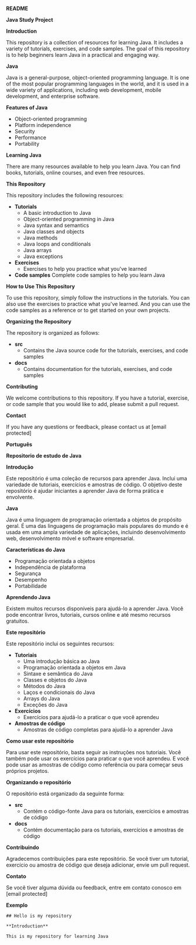 **README**

**Java Study Project**

**Introduction**

This repository is a collection of resources for learning Java. It includes a variety of tutorials, exercises, and code samples. The goal of this repository is to help beginners learn Java in a practical and engaging way.

**Java**

Java is a general-purpose, object-oriented programming language. It is one of the most popular programming languages in the world, and it is used in a wide variety of applications, including web development, mobile development, and enterprise software.

**Features of Java**

* Object-oriented programming
* Platform independence
* Security
* Performance
* Portability

**Learning Java**

There are many resources available to help you learn Java. You can find books, tutorials, online courses, and even free resources.

**This Repository**

This repository includes the following resources:

* **Tutorials**
    * A basic introduction to Java
    * Object-oriented programming in Java
    * Java syntax and semantics
    * Java classes and objects
    * Java methods
    * Java loops and conditionals
    * Java arrays
    * Java exceptions
* **Exercises**
    * Exercises to help you practice what you've learned
* **Code samples**
    Complete code samples to help you learn Java

**How to Use This Repository**

To use this repository, simply follow the instructions in the tutorials. You can also use the exercises to practice what you've learned. And you can use the code samples as a reference or to get started on your own projects.

**Organizing the Repository**

The repository is organized as follows:

* **src**
    * Contains the Java source code for the tutorials, exercises, and code samples
* **docs**
    * Contains documentation for the tutorials, exercises, and code samples

**Contributing**

We welcome contributions to this repository. If you have a tutorial, exercise, or code sample that you would like to add, please submit a pull request.

**Contact**

If you have any questions or feedback, please contact us at [email protected]

**Português**

**Repositorio de estudo de Java**

**Introdução**

Este repositório é uma coleção de recursos para aprender Java. Inclui uma variedade de tutoriais, exercícios e amostras de código. O objetivo deste repositório é ajudar iniciantes a aprender Java de forma prática e envolvente.

**Java**

Java é uma linguagem de programação orientada a objetos de propósito geral. É uma das linguagens de programação mais populares do mundo e é usada em uma ampla variedade de aplicações, incluindo desenvolvimento web, desenvolvimento móvel e software empresarial.

**Características do Java**

* Programação orientada a objetos
* Independência de plataforma
* Segurança
* Desempenho
* Portabilidade

**Aprendendo Java**

Existem muitos recursos disponíveis para ajudá-lo a aprender Java. Você pode encontrar livros, tutoriais, cursos online e até mesmo recursos gratuitos.

**Este repositório**

Este repositório inclui os seguintes recursos:

* **Tutoriais**
    * Uma introdução básica ao Java
    * Programação orientada a objetos em Java
    * Sintaxe e semântica do Java
    * Classes e objetos do Java
    * Métodos do Java
    * Laços e condicionais do Java
    * Arrays do Java
    * Exceções do Java
* **Exercícios**
    * Exercícios para ajudá-lo a praticar o que você aprendeu
* **Amostras de código**
    * Amostras de código completas para ajudá-lo a aprender Java

**Como usar este repositório**

Para usar este repositório, basta seguir as instruções nos tutoriais. Você também pode usar os exercícios para praticar o que você aprendeu. E você pode usar as amostras de código como referência ou para começar seus próprios projetos.

**Organizando o repositório**

O repositório está organizado da seguinte forma:

* **src**
    * Contém o código-fonte Java para os tutoriais, exercícios e amostras de código
* **docs**
    * Contém documentação para os tutoriais, exercícios e amostras de código

**Contribuindo**

Agradecemos contribuições para este repositório. Se você tiver um tutorial, exercício ou amostra de código que deseja adicionar, envie um pull request.

**Contato**

Se você tiver alguma dúvida ou feedback, entre em contato conosco em [email protected]

**Exemplo**

```
## Hello is my repository

**Introduction**

This is my repository for learning Java

